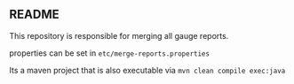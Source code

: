 ## README

This repository is responsible for merging all gauge reports.

properties can be set in `etc/merge-reports.properties`

Its a maven project that is also executable via `mvn clean compile exec:java`
